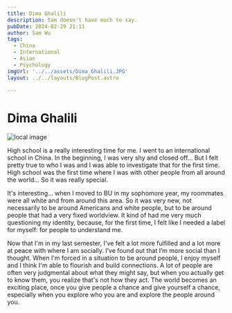 ```yaml
---
title: Dima Ghalili
description: Sam doesn't have much to say. 
pubDate: 2024-02-29 21:11
author: Sam Wu
tags:
  - China
  - International
  - Asian
  - Psychology
imgUrl: '../../assets/Dima_Ghalili.JPG'
layout: ../../layouts/BlogPost.astro

---
```

# Dima Ghalili

![local image](../../assets/Dima_Ghalili.JPG)

High school is a really interesting time for me. I went to an international school in China. In the beginning, I was very shy and closed off... But I felt pretty true to who I was and I was able to investigate that for the first time. High school was the first time where I was with other people from all around the world... So it was really special. 

It's interesting… when I moved to BU in my sophomore year, my roommates were all white and from around this area. So it was very new, not necessarily to be around Americans and white people, but to be around people that had a very fixed worldview. It kind of had me very much questioning my identity, because, for the first time, I felt like I needed a label for myself: for people to understand me.

Now that I'm in my last semester, I've felt a lot more fulfilled and a lot more at peace with where I am socially. I’ve found out that I’m more social than I thought. When I'm forced in a situation to be around people, I enjoy myself and I think I'm able to flourish and build connections. A lot of people are often very judgmental about what they might say, but when you actually get to know them, you realize that's not how they act. The world becomes an exciting place, once you give people a chance and give yourself a chance, especially when you explore who you are and explore the people around you.


